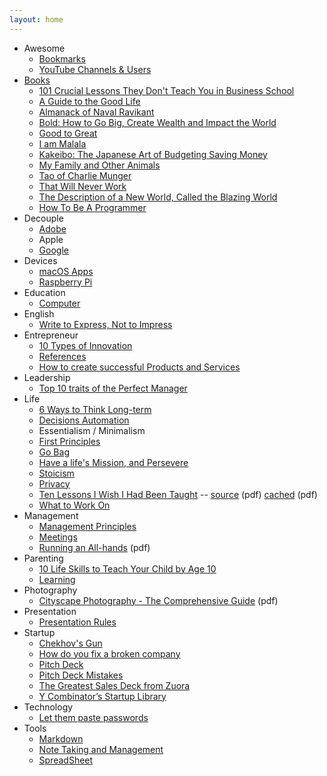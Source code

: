 ```yaml
---
layout: home
---
```


- Awesome
  + [Bookmarks](/awesome/bookmarks/)
  + [YouTube Channels & Users](/awesome/video/)
- [Books](/books/)
  + [101 Crucial Lessons They Don't Teach You in Business School](/books/101-crucial-lessons-they-dont-teach-you-in-business-school/)
  + [A Guide to the Good Life](/books/a-guide-to-the-good-life/)
  + [Almanack of Naval Ravikant](/books/almanack-of-naval-ravikant/)
  + [Bold: How to Go Big, Create Wealth and Impact the World](/books/bold-how-to-go-big-create-wealth-and-impact-the-world/)
  + [Good to Great](/books/good-to-great/)
  + [I am Malala](/books/i-am-malala/)
  + [Kakeibo: The Japanese Art of Budgeting Saving Money](/books/kakeibo/)
  + [My Family and Other Animals](/books/my-family-and-other-animals/)
  + [Tao of Charlie Munger](/books/tao-of-charlie-munger/)
  + [That Will Never Work](/books/that-will-never-work-the-birth-of-netflix-and-the-amazing-life-of-an-idea/)
  + [The Description of a New World, Called the Blazing World](/books/the-description-of-a-new-world-called-the-blazing-world/)
  + [How To Be A Programmer](/books/how-to-be-a-programmer/)
- Decouple
  + [Adobe](/decouple/adobe/)
  + Apple
  + [Google](/decouple/google/)
- Devices
  + [macOS Apps](/devices/macos-apps/)
  + [Raspberry Pi](/devices/raspberry-pi/)
- Education
  + [Computer](/education/computer/)
- English
  + [Write to Express, Not to Impress](/english/write-to-express-not-to-impress/)
- Entrepreneur
  + [10 Types of Innovation](/entrepreneur/10-types-of-innovation/)
  + [References](/entrepreneur/entrepreneur-references/)
  + [How to create successful Products and Services](/entrepreneur/how-to-create-successful-products-and-services/)
- Leadership
  + [Top 10 traits of the Perfect Manager](/leadership/top-10-traits-of-the-perfect-leader/)
- Life
  + [6 Ways to Think Long-term](/life/6-ways-to-think-long-term/)
  + [Decisions Automation](/life/decisions-automation/)
  + Essentialism / Minimalism
  + [First Principles](/life/first-principles/)
  + [Go Bag](/life/go-bag/)
  + [Have a life's Mission, and Persevere](/life/have-a-life-mission-and-persevere/)
  + [Stoicism](/life/stoicism/)
  + [Privacy](/life/privacy/)
  + [Ten Lessons I Wish I Had Been Taught](/life/10-lessons-i-wish-i-had-been-taught/) -- [source](https://www.ams.org/notices/199701/comm-rota.pdf) (pdf) [cached](/life/10-lessons-i-wish-i-had-been-taught.pdf) (pdf)
  + [What to Work On](/life/what-to-work-on/)
- Management
  + [Management Principles](/management/management-principles/)
  + [Meetings](/management/meetings/)
  + [Running an All-hands](/management/running-an-all-hands.pdf) (pdf)
- Parenting
  + [10 Life Skills to Teach Your Child by Age 10](/parenting/10-life-skills-to-teach-your-child-by-age-10/)
  + [Learning](/parenting/learning/)
- Photography
  + [Cityscape Photography - The Comprehensive Guide](/photography/cityscape-photography-guide.pdf) (pdf)
- Presentation
  + [Presentation Rules](/presentation/presentation-rules/)
- Startup
  + [Chekhov's Gun](/startup/chekhovs-gun/)
  + [How do you fix a broken company](/startup/how-do-you-fix-a-broken-company/)
  + [Pitch Deck](/startup/pitch-deck/)
  + [Pitch Deck Mistakes](/startup/pitch-deck-mistakes/)
  + [The Greatest Sales Deck from Zuora](/startup/the-greatest-sales-deck-from-zuora/)
  + [Y Combinator’s Startup Library](/startup/ycombinator-startup-library/)
- Technology
  + [Let them paste passwords](/technology/passwords-paste/)
- Tools
  + [Markdown](/tools/markdown/)
  + [Note Taking and Management](/tools/note-taking-and-management/)
  + [SpreadSheet](/tools/spreadsheet/)
